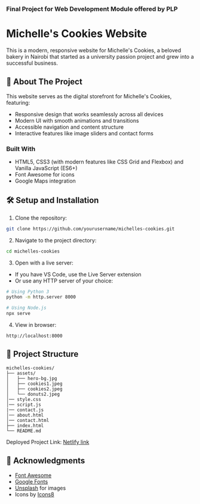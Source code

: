 ### Final Project for Web Development Module offered by PLP

# Michelle's Cookies Website

This is a modern, responsive website for Michelle's Cookies, a beloved bakery in Nairobi that started as a university passion project and grew into a successful business.

## 🍪 About The Project

This website serves as the digital storefront for Michelle's Cookies, featuring:
- Responsive design that works seamlessly across all devices
- Modern UI with smooth animations and transitions
- Accessible navigation and content structure
- Interactive features like image sliders and contact forms

### Built With
- HTML5,  CSS3 (with modern features like CSS Grid and Flexbox) and  Vanilla JavaScript (ES6+)
- Font Awesome for icons
- Google Maps integration

## 🛠️ Setup and Installation

1. Clone the repository:
```bash
git clone https://github.com/yourusername/michelles-cookies.git
```

2. Navigate to the project directory:
```bash
cd michelles-cookies
```

3. Open with a live server:
- If you have VS Code, use the Live Server extension
- Or use any HTTP server of your choice:
```bash
# Using Python 3
python -m http.server 8000

# Using Node.js
npx serve
```

4. View in browser:
```
http://localhost:8000
```



## 📂 Project Structure

```
michelles-cookies/
├── assets/
│   ├── hero-bg.jpg
│   ├── cookies1.jpeg
│   ├── cookies2.jpeg
│   └── donuts2.jpeg
│── style.css 
│── script.js
|── contact.js
│── about.html
│── contact.html
├── index.html
└── README.md
```



Deployed Project Link: [Netlify link](https://michellescookies.netlify.app/)

## 🙏 Acknowledgments

- [Font Awesome](https://fontawesome.com)
- [Google Fonts](https://fonts.google.com)
- [Unsplash](https://unsplash.com) for images
- Icons by [Icons8](https://icons8.com)
